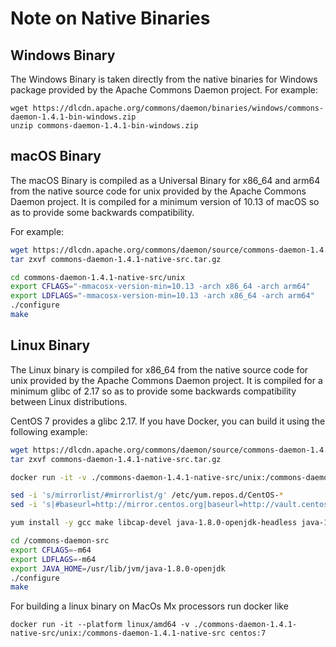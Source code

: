 # Note on Native Binaries

## Windows Binary
The Windows Binary is taken directly from the native binaries for Windows package provided by the Apache Commons Daemon project. For example:
```
wget https://dlcdn.apache.org/commons/daemon/binaries/windows/commons-daemon-1.4.1-bin-windows.zip
unzip commons-daemon-1.4.1-bin-windows.zip
```

## macOS Binary
The macOS Binary is compiled as a Universal Binary for x86_64 and arm64 from the native source code for unix provided by the Apache Commons Daemon project.
It is compiled for a minimum version of 10.13 of macOS so as to provide some backwards compatibility.

For example:

```bash
wget https://dlcdn.apache.org/commons/daemon/source/commons-daemon-1.4.1-native-src.tar.gz
tar zxvf commons-daemon-1.4.1-native-src.tar.gz

cd commons-daemon-1.4.1-native-src/unix
export CFLAGS="-mmacosx-version-min=10.13 -arch x86_64 -arch arm64"
export LDFLAGS="-mmacosx-version-min=10.13 -arch x86_64 -arch arm64"
./configure
make
```

## Linux Binary
The Linux binary is compiled for x86_64 from the native source code for unix provided by the Apache Commons Daemon project.
It is compiled for a minimum glibc of 2.17 so as to provide some backwards compatibility between Linux distributions.

CentOS 7 provides a glibc 2.17. If you have Docker, you can build it using the following example:

```bash
wget https://dlcdn.apache.org/commons/daemon/source/commons-daemon-1.4.1-native-src.tar.gz
tar zxvf commons-daemon-1.4.1-native-src.tar.gz

docker run -it -v ./commons-daemon-1.4.1-native-src/unix:/commons-daemon-1.4.1-native-src centos:7

sed -i 's/mirrorlist/#mirrorlist/g' /etc/yum.repos.d/CentOS-*
sed -i 's|#baseurl=http://mirror.centos.org|baseurl=http://vault.centos.org|g' /etc/yum.repos.d/CentOS-*

yum install -y gcc make libcap-devel java-1.8.0-openjdk-headless java-1.8.0-openjdk-devel

cd /commons-daemon-src
export CFLAGS=-m64
export LDFLAGS=-m64
export JAVA_HOME=/usr/lib/jvm/java-1.8.0-openjdk
./configure
make
```

For building a linux binary on MacOs Mx processors run docker like

```
docker run -it --platform linux/amd64 -v ./commons-daemon-1.4.1-native-src/unix:/commons-daemon-1.4.1-native-src centos:7
```
